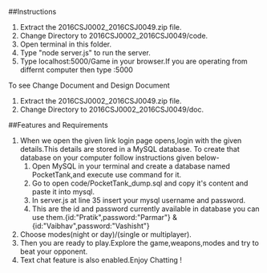##Instructions
1. Extract the 2016CSJ0002_2016CSJ0049.zip file.
2. Change Directory to 2016CSJ0002_2016CSJ0049/code.
3. Open terminal in this folder.
4. Type "node server.js" to run the server.
5. Type localhost:5000/Game in your browser.If you are operating from differnt computer then type <IP Address of server computer>:5000 
 
To see Change Document and Design Document
1. Extract the 2016CSJ0002_2016CSJ0049.zip file.
2. Change Directory to 2016CSJ0002_2016CSJ0049/doc.


##Features and Requirements
1. When we open the given link login page opens,login with the given details.This details are stored in a MySQL database. To create that database on your computer follow instructions given below-
	1. Open MySQL in your terminal and create a database named PocketTank,and execute use command for it.
	2. Go to open code/PocketTank_dump.sql and copy it's content and paste it into mysql.
	3. In server.js at line 35 insert your mysql username and password.
	4. This are the id and password currently available in database you can use them.{id:"Pratik",password:"Parmar"} & {id:"Vaibhav",password:"Vashisht"}
2. Choose modes(night or day)/(single or multiplayer).
3. Then you are ready to play.Explore the game,weapons,modes and try to beat your opponent.
4. Text chat feature is also enabled.Enjoy Chatting !